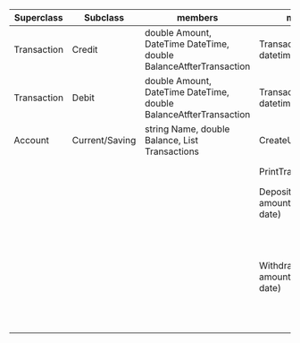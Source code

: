 | Superclass  | Subclass | members                                                           | method                                 | scenario                   | output |
|-------------|----------|-------------------------------------------------------------------|----------------------------------------|----------------------------|--------|
| Transaction | Credit   | double Amount, DateTime DateTime, double BalanceAtfterTransaction | Transaction(Amount, datetime)          | Can be only be positive    |        |
| Transaction | Debit    | double Amount, DateTime DateTime, double BalanceAtfterTransaction | Transaction(Amount, datetime)          | Can be only be positive    |        |
| Account        | Current/Saving   | string Name, double Balance, List<Transaction> Transactions       | CreateUser(name)                       | name is longer than 0      |        |
|             |          |                                                                   | PrintTransactions()                    | TransactionList is printed |        |
|             |          |                                                                   | Deposit(double amount, Datetime date)  | Positive number is input   | TRUE   |
|             |          |                                                                   |                                        | Negative number is input   | FALSE  |
|             |          |                                                                   | Withdraw(Double amount, Datetime date) | Positive number is input   | TRUE   |
|             |          |                                                                   |                                        | Negative number is input   | FALSE  |
